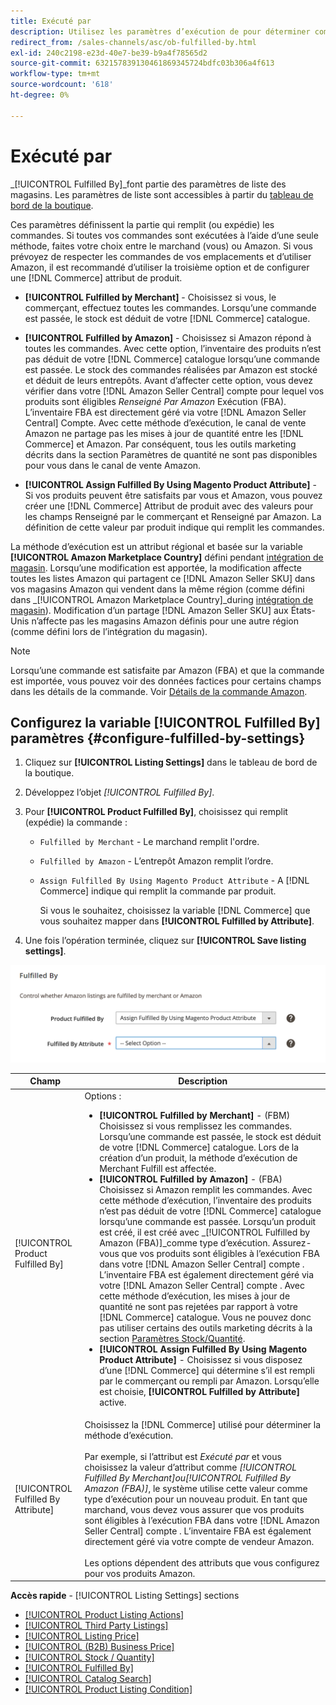 ```yaml
---
title: Exécuté par
description: Utilisez les paramètres d’exécution de pour déterminer comment les commandes des listes Amazon sont exécutées (expédiées).
redirect_from: /sales-channels/asc/ob-fulfilled-by.html
exl-id: 240c2198-e23d-40e7-be39-b9a4f78565d2
source-git-commit: 632157839130461869345724bdfc03b306a4f613
workflow-type: tm+mt
source-wordcount: '618'
ht-degree: 0%

---
```


# Exécuté par

_[!UICONTROL Fulfilled By]_font partie des paramètres de liste des magasins. Les paramètres de liste sont accessibles à partir du [tableau de bord de la boutique](./amazon-store-dashboard.md).

Ces paramètres définissent la partie qui remplit (ou expédie) les commandes. Si toutes vos commandes sont exécutées à l’aide d’une seule méthode, faites votre choix entre le marchand (vous) ou Amazon. Si vous prévoyez de respecter les commandes de vos emplacements et d’utiliser Amazon, il est recommandé d’utiliser la troisième option et de configurer une [!DNL Commerce] attribut de produit.

- **[!UICONTROL Fulfilled by Merchant]** - Choisissez si vous, le commerçant, effectuez toutes les commandes. Lorsqu’une commande est passée, le stock est déduit de votre [!DNL Commerce] catalogue.

- **[!UICONTROL Fulfilled by Amazon]** - Choisissez si Amazon répond à toutes les commandes. Avec cette option, l’inventaire des produits n’est pas déduit de votre [!DNL Commerce] catalogue lorsqu’une commande est passée. Le stock des commandes réalisées par Amazon est stocké et déduit de leurs entrepôts. Avant d’affecter cette option, vous devez vérifier dans votre [!DNL Amazon Seller Central] compte pour lequel vos produits sont éligibles _Renseigné Par Amazon_ Exécution (FBA). L’inventaire FBA est directement géré via votre [!DNL Amazon Seller Central] Compte. Avec cette méthode d’exécution, le canal de vente Amazon ne partage pas les mises à jour de quantité entre les [!DNL Commerce] et Amazon. Par conséquent, tous les outils marketing décrits dans la section Paramètres de quantité ne sont pas disponibles pour vous dans le canal de vente Amazon.

- **[!UICONTROL Assign Fulfilled By Using Magento Product Attribute]** - Si vos produits peuvent être satisfaits par vous et Amazon, vous pouvez créer une [!DNL Commerce] Attribut de produit avec des valeurs pour les champs Renseigné par le commerçant et Renseigné par Amazon. La définition de cette valeur par produit indique qui remplit les commandes.

La méthode d’exécution est un attribut régional et basée sur la variable **[!UICONTROL Amazon Marketplace Country]** défini pendant [intégration de magasin](./store-integration.md). Lorsqu’une modification est apportée, la modification affecte toutes les listes Amazon qui partagent ce [!DNL Amazon Seller SKU] dans vos magasins Amazon qui vendent dans la même région (comme défini dans _[!UICONTROL Amazon Marketplace Country]_during [intégration de magasin](./store-integration.md)). Modification d’un partage [!DNL Amazon Seller SKU] aux États-Unis n’affecte pas les magasins Amazon définis pour une autre région (comme défini lors de l’intégration du magasin).

>[!NOTE]
>
>Lorsqu’une commande est satisfaite par Amazon (FBA) et que la commande est importée, vous pouvez voir des données factices pour certains champs dans les détails de la commande. Voir [Détails de la commande Amazon](./amazon-order-details.md).

## Configurez la variable [!UICONTROL Fulfilled By] paramètres {#configure-fulfilled-by-settings}

1. Cliquez sur **[!UICONTROL Listing Settings]** dans le tableau de bord de la boutique.

1. Développez l’objet _[!UICONTROL Fulfilled By]_.

1. Pour **[!UICONTROL Product Fulfilled By]**, choisissez qui remplit (expédie) la commande :

   - `Fulfilled by Merchant` - Le marchand remplit l&#39;ordre.

   - `Fulfilled by Amazon` - L’entrepôt Amazon remplit l’ordre.

   - `Assign Fulfilled By Using Magento Product Attribute` - A [!DNL Commerce] indique qui remplit la commande par produit.

      Si vous le souhaitez, choisissez la variable [!DNL Commerce] que vous souhaitez mapper dans **[!UICONTROL Fulfilled by Attribute]**.

1. Une fois l’opération terminée, cliquez sur **[!UICONTROL Save listing settings]**.

![Paramètres remplis par](assets/amazon-fulfilled-by.png)

| Champ | Description |
|--- |--- |
| [!UICONTROL Product Fulfilled By] | Options :<ul><li>**[!UICONTROL Fulfilled by Merchant]** - (FBM) Choisissez si vous remplissez les commandes. Lorsqu’une commande est passée, le stock est déduit de votre [!DNL Commerce] catalogue. Lors de la création d’un produit, la méthode d’exécution de Merchant Fulfill est affectée.</li><li>**[!UICONTROL Fulfilled by Amazon]** - (FBA) Choisissez si Amazon remplit les commandes. Avec cette méthode d’exécution, l’inventaire des produits n’est pas déduit de votre [!DNL Commerce] catalogue lorsqu’une commande est passée. Lorsqu’un produit est créé, il est créé avec _[!UICONTROL Fulfilled by Amazon (FBA)]_comme type d’exécution. Assurez-vous que vos produits sont éligibles à l’exécution FBA dans votre [!DNL Amazon Seller Central] compte . L’inventaire FBA est également directement géré via votre [!DNL Amazon Seller Central] compte . Avec cette méthode d’exécution, les mises à jour de quantité ne sont pas rejetées par rapport à votre [!DNL Commerce] catalogue. Vous ne pouvez donc pas utiliser certains des outils marketing décrits à la section [Paramètres Stock/Quantité](./stock-quantity.md).</li><li>**[!UICONTROL Assign Fulfilled By Using Magento Product Attribute]** - Choisissez si vous disposez d’une [!DNL Commerce] qui détermine s’il est rempli par le commerçant ou rempli par Amazon. Lorsqu’elle est choisie, **[!UICONTROL Fulfilled by Attribute]** active.</li></ul> |
| [!UICONTROL Fulfilled By Attribute] | Choisissez la [!DNL Commerce] utilisé pour déterminer la méthode d’exécution.<br><br>Par exemple, si l’attribut est _Exécuté par_ et vous choisissez la valeur d’attribut comme _[!UICONTROL Fulfilled By Merchant]_ou_[!UICONTROL Fulfilled By Amazon (FBA)]_, le système utilise cette valeur comme type d’exécution pour un nouveau produit. En tant que marchand, vous devez vous assurer que vos produits sont éligibles à l’exécution FBA dans votre [!DNL Amazon Seller Central] compte . L’inventaire FBA est également directement géré via votre compte de vendeur Amazon.<br><br>Les options dépendent des attributs que vous configurez pour vos produits Amazon. |

**Accès rapide** - [!UICONTROL Listing Settings] sections

- [[!UICONTROL Product Listing Actions]](./product-listing-actions.md)
- [[!UICONTROL Third Party Listings]](./third-party-listing-settings.md)
- [[!UICONTROL Listing Price]](./listing-price.md)
- [[!UICONTROL (B2B) Business Price]](./business-pricing.md)
- [[!UICONTROL Stock / Quantity]](./stock-quantity.md)
- [[!UICONTROL Fulfilled By]](./fulfilled-by.md)
- [[!UICONTROL Catalog Search]](./catalog-search.md)
- [[!UICONTROL Product Listing Condition]](./product-listing-condition.md)
